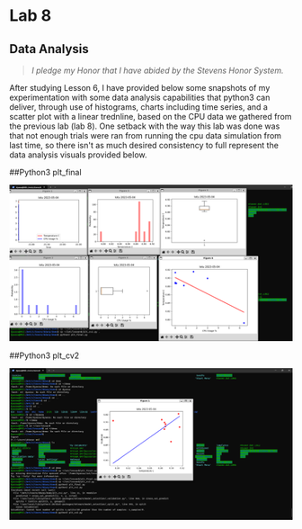 # Lab 8
## Data Analysis
> *I pledge my Honor that I have abided by the Stevens Honor System.*

After studying Lesson 6, I have provided below some snapshots of my experimentation with some data analysis capabilities that python3 can deliver, through use of histograms, charts including time series, and a scatter plot with a linear trednline, based on the CPU data we gathered from the previous lab (lab 8). One setback with the way this lab was done was that not enough trials were ran from running the cpu data simulation from last time, so there isn't as much desired consistency to full represent the data analysis visuals provided below. 

##Python3 plt_final

![Python3 plt_final](https://github.com/dyassa123/CPE322A/blob/main/Lab%208/Media/Python3%20plt_final.png)

##Python3 plt_cv2

![Python3 plt_cv2](https://github.com/dyassa123/CPE322A/blob/main/Lab%208/Media/Python3%20plt_cv2.png)


